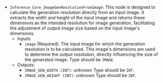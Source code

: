 - `Inference_Core_ImageGenResolutionFromImage`: This node is designed to calculate the generation resolution directly from an input image. It extracts the width and height of the input image and returns these dimensions as the intended resolution for image generation, facilitating the adjustment of output image size based on the input image's dimensions.
    - Inputs:
        - `image` (Required): The input image for which the generation resolution is to be calculated. This image's dimensions are used to determine the output resolution, directly influencing the size of the generated image. Type should be `IMAGE`.
    - Outputs:
        - `IMAGE_GEN_WIDTH (INT)`: unknown Type should be `INT`.
        - `IMAGE_GEN_HEIGHT (INT)`: unknown Type should be `INT`.
